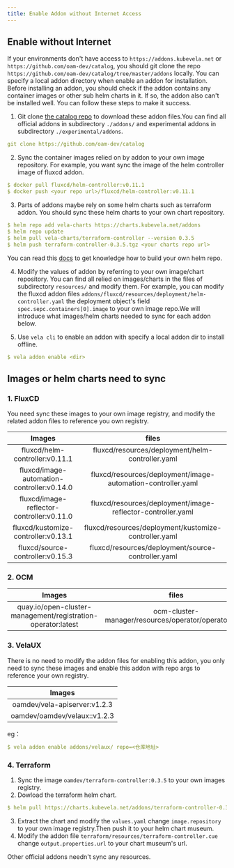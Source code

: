 ```yaml
---
title: Enable Addon without Internet Access
---
```


## Enable without Internet

If your environments don't have access to `https://addons.kubevela.net` or `https://github.com/oam-dev/catalog`, you should git clone the repo `https://github.com/oam-dev/catalog/tree/master/addons` locally. You can specify a local addon directory when enable an addon for installation.
Before installing an addon, you should check if the addon contains any container images or other sub helm charts in it. If so, the addon also can't be installed well.  You can follow these steps to make it success.

1. Git clone [the catalog repo](https://github.com/oam-dev/catalog) to download these addon files.You can find all official addons in subdirectory `./addons/` and experimental addons in subdirectory `./experimental/addons`.

```yaml
git clone https://github.com/oam-dev/catalog
```   

2. Sync the container images relied on by addon to your own image repository. 
   For example, you want sync the image of the helm controller image of fluxcd addon. 
   
```yaml
$ docker pull fluxcd/helm-controller:v0.11.1
$ docker push <your repo url>/fluxcd/helm-controller:v0.11.1
```

3. Parts of addons maybe rely on some helm charts such as terraform addon. You should sync these helm charts to your own chart repository.

```yaml
$ helm repo add vela-charts https://charts.kubevela.net/addons
$ helm repo update
$ helm pull vela-charts/terraform-controller --version 0.3.5
$ helm push terraform-controller-0.3.5.tgz <your charts repo url>
```

You can read this [docs](https://helm.sh/docs/topics/chart_repository/) to get knowledge how to build your own helm repo.

4. Modify the values of addon by referring to your own  image/chart repository. You can find all relied on images/charts in the files of subdirectory `resources/` and modify them.
   For example, you can modify the fluxcd addon files `addons/fluxcd/resources/deployment/helm-controller.yaml` the deployment object's  field `spec.sepc.containers[0].image` to your own image repo.We will introduce what images/helm charts needed to sync for each addon below.

5. Use `vela cli` to enable an addon with specify a local addon dir to install offline.

```yaml
$ vela addon enable <dir>
```

## Images or helm charts need to sync

### 1. FluxCD

You need sync these images to your own image registry, and modify the related addon files to reference you own registry.

|Images|files|
|:----:|:----:|
| fluxcd/helm-controller:v0.11.1| fluxcd/resources/deployment/helm-controller.yaml|  
| fluxcd/image-automation-controller:v0.14.0|fluxcd/resources/deployment/image-automation-controller.yaml | 
|fluxcd/image-reflector-controller:v0.11.0|fluxcd/resources/deployment/image-reflector-controller.yaml|
|fluxcd/kustomize-controller:v0.13.1|fluxcd/resources/deployment/kustomize-controller.yaml|
|fluxcd/source-controller:v0.15.3|fluxcd/resources/deployment/source-controller.yaml|

### 2. OCM

|Images|files|
| :----:| :----: | 
|quay.io/open-cluster-management/registration-operator:latest|ocm-cluster-manager/resources/operator/operator.yaml|

### 3. VelaUX

There is no need to modify the addon files for enabling this addon, you only need to sync these images and enable this addon with repo args to reference your own registry.

|Images|  
| :----:|
|oamdev/vela-apiserver:v1.2.3|
|oamdev/oamdev/velaux::v1.2.3|

eg：

```yaml
$ vela addon enable addons/velaux/ repo=<仓库地址>
```

### 4. Terraform

1. Sync the image `oamdev/terraform-controller:0.3.5` to your own images registry.
2. Dowload the terraform helm chart.
```yaml
$ helm pull https://charts.kubevela.net/addons/terraform-controller-0.3.5.tgz
```
3. Extract the chart and modify the `values.yaml` change `image.repository` to your own image registry.Then push it to your helm chart museum.
4. Modify the addon file `terraform/resources/terraform-controller.cue` change `output.properties.url` to your chart museum's url.

Other official addons needn't sync any resources.